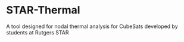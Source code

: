 # STAR-Thermal
A tool designed for nodal thermal analysis for CubeSats developed by students at Rutgers STAR
